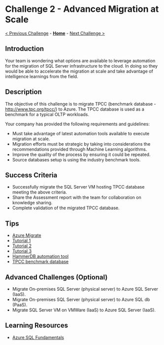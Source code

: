 # Challenge 2 - Advanced Migration at Scale

[< Previous Challenge](./Challenge00.md) - **[Home](../README.md)** - [Next Challenge >](./Challenge03.md)

## Introduction 

Your team is wondering what options are available to leverage automation for the migration of SQL Server infrastructure to the cloud. In doing so they would be able to accelerate the migration at scale and take advantage of intelligence learnings from the field. 

## Description

The objective of this challenge is to migrate TPCC (benchmark database - http://www.tpc.org/tpcc/) to Azure. The TPCC database is used as a benchmark for a typical OLTP workloads. 

Your company has provided the following requirements and guidelines:

* Must take advantage of latest automation tools available to execute migration at scale.
* Migration efforts must be strategic by taking into considerations the recommendations provided through Machine Learning algorithms.
* Improve the quality of the process by ensuring it could be repeated.
* Source databases setup is using the industry benchmark tools.

## Success Criteria

* Successfully migrate the SQL Server VM hosting TPCC database meeting the above criteria.
* Share the Assessment report with the team for collaboration on knowledge sharing.
* Complete validation of the migrated TPCC database.

## Tips

* [Azure Migrate](https://docs.microsoft.com/en-us/azure/migrate/)
* [Tutorial 1](https://docs.microsoft.com/en-us/azure/migrate/tutorial-discover-physical)
* [Tutorial 2](https://docs.microsoft.com/en-us/azure/migrate/tutorial-assess-physical)
* [Tutorial 3](https://docs.microsoft.com/en-us/azure/migrate/tutorial-migrate-physical-virtual-machines)
* [HammerDB automation tool](https://www.hammerdb.com/) 
* [TPCC benchmark database](http://www.tpc.org/tpcc/) 

## Advanced Challenges (Optional)

* Migrate On-premises SQL Server (physical server) to Azure SQL Server (IaaS).
* Migrate On-premises SQL Server (physical server) to Azure SQL db (PaaS).
* Migrate SQL Server VM on VMWare (IaaS) to Azure SQL Server (IaaS).

## Learning Resources
* [Azure SQL Fundamentals](https://aka.ms/azuresqlfundamentals)
